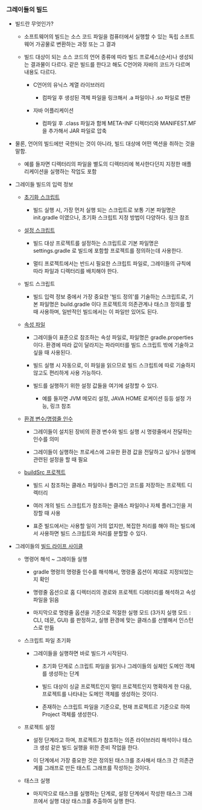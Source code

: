 ### 그레이들의 빌드

- 빌드란 무엇인가?

  - 소프트웨어의 빌드는 소스 코드 파일을 컴퓨터에서 실행할 수 있는 독립 소프트웨어 가공물로 변환하는 과정 또는 그 결과

    

  - 빌드 대상이 되는 소스 코드의 언어 종류에 따라 빌드 프로세스(순서)나 생성되는 결과물이 다르다. 같은 빌드를 한다고 해도 C언어와 자바의 코드가 다르며 내용도 다르다.

    - C언어의 유닉스 계열 라이브러리

      - 컴파일 후 생성된 객체 파일을 링크해서 .a 파일이나 .so 파일로 변환

        

    - 자바 어플리케이션

      - 컴파일 후 .class 파일과 함께 META-INF 디렉터리와 MANIFEST.MF 을 추가해서 JAR 파일로 압축

        

- 물론, 언어의 빌드에만 국한되는 것이 아니라, 빌드 대상에 어떤 액션을 취하는 것을 말함.

  - 예를 들자면 디렉터리의 파일을 별도의 디렉터리에 복사한다던지 지정한 애플리케이션을 실행하는 작업도 포함



- 그레이들 빌드의 입력 정보

  - [초기화 스크립트](https://docs.gradle.org/current/userguide/init_scripts.html#sec:using_an_init_script)

    - 빌드 실행 시, 가장 먼저 실행 되는 스크립트로 보통 기본 파일명은 init.gradle 이였으나, 초기화 스크립트 지정 방법이 다양하다. 링크 참조

      

  - [설정 스크립트](https://docs.gradle.org/current/userguide/build_lifecycle.html#sec:settings_file)

    - 빌드 대상 프로젝트를 설정하는 스크립트로 기본 파일명은 settings.gradle 로 빌드에 포함할 프로젝트를 정의하는데 사용한다.

      

    - 멀티 프로젝트에서는 반드시 필요한 스크립트 파일로, 그레이들의 규칙에 따라 파일과 디렉터리를 배치해야 한다.

    

  - 빌드 스크립트

    - 빌드 입력 정보 중에서 가장 중요한 '빌드 정의'를 기술하는 스크립트로, 기본 파일명은 build.gradle 이다 프로젝트의 의존관계나 태스크 정의를 할 때 사용하며, 일반적인 빌드에서는 이 파일만 있어도 된다.

    

  - [속성 파일](https://docs.gradle.org/current/userguide/build_environment.html)

    - 그레이들이 표준으로 참조하는 속성 파일로, 파일명은 gradle.properties 이다. 환경에 따라 값이 달라지는 파라미터를 빌드 스크립트 밖에 기술하고 싶을 때 사용된다.

      

    - 빌드 실행 시 자동으로, 이 파일을 읽으므로 빌드 스크립트에 따로 기술하지 않고도 편리하게 사용 가능하다.

      

    - 빌드를 실행하기 위한 설정 값들을 여기에 설정할 수 있다.

      - 예를 들자면 JVM 메모리 설정, JAVA HOME 로케이션 등등 설정 가능, 링크 참조

    

  - [환경 변수/명령줄 인수](https://docs.gradle.org/current/userguide/build_environment.html#sec:gradle_system_properties)

    - 그레이들이 설치된 장비의 환경 변수와 빌드 실행 시 명령줄에서 전달하는 인수를 의미

      

    - 그레이들이 실행하는 프로세스에 고유한 환경 값을 전달하고 싶거나 실행에 관련된 설정을 할 때 필요

    

  - [buildSrc 프로젝트](https://docs.gradle.org/current/userguide/organizing_gradle_projects.html#sec:build_sources)

    - 빌드 시 참조하는 클래스 파일이나 플러그인 코드를 저장하는 프로젝트 디렉터리

      

    - 여러 개의 빌드 스크립트가 참조하는 클래스 파일이나 자체 플러그인을 저장할 때 사용

      

    - 표준 빌드에서는 사용할 일이 거의 없지만, 복잡한 처리를 해야 하는 빌드에서 사용하면 빌드 스크립트와 처리를 분할할 수 있다.

    

- 그레이들의 [빌드 라이프 사이클](https://docs.gradle.org/current/userguide/build_lifecycle.html#sec:settings_file)

  - 명령어 해석 ~ 그레이들 실행

    - gradle 명령의 명령줄 인수를 해석해서, 명령줄 옵션이 제대로 지정되었는지 확인

      

    - 명령줄 옵션으로 홈 디렉터리의 경로와 프로젝트 디레터리를 해석하고 속성 파일을 읽음

      

    - 마지막으로 명령줄 옵션을 기준으로 적절한 실행 모드 (3가지 실행 모드 : CLI, 데몬, GUI) 를 판정하고, 실행 환경에 맞는 클래스를 선별해서 인스턴스로 만듦

      

  - 스크립트 파일 초기화

    - 그레이들을 실행하면 바로 빌드가 시작된다.

      - 초기화 단계로 스크립트 파일을 읽거나 그레이들의 실체인 도메인 객체를 생성하는 단계

        

      - 빌드 대상이 싱글 프로젝트인지 멀티 프로젝트인지 명확하게 한 다음, 프로젝트를 나타내는 도메인 객체를 생성하는 것이다.

        

      - 존재하는 스크립트 파일을 기준으로, 현재 프로젝트르  기준으로 하여 Project 객체를 생성한다.

        

  - 프로젝트 설정

    - 설정 단계라고 하며, 프로젝트가 참조하는 의존 라이브러리 해석이나 태스크 생성 같은 빌드 실행을 위한 준비 작업을 한다.

      

    - 이 단계에서 가장 중요한 것은 정의된 태스크를 조사해서 태스크 간 의존관계를 그래프로 만든 태스트 그래프를 작성하는 것이다.

      

  - 태스크 실행

    - 마지막으로 태스크를 실행하는 단계로, 설정 단계에서 작성한 태스크 그래프에서 실행 대상 태스크를 추출하여 실행 한다.